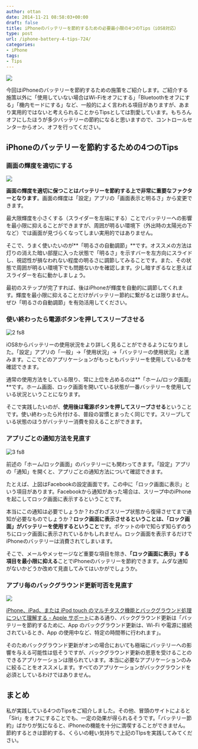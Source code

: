 ```yaml
---
author: ottan
date: 2014-11-21 08:58:03+00:00
draft: false
title: iPhoneのバッテリーを節約するための必要最小限の4つのTips（iOS8対応）
type: post
url: /iphone-battery-4-tips-724/
categories:
- iPhone
tags:
- Tips
---
```


![](/images/2014/11/141121-546efe99f19cf.jpg)






今回はiPhoneのバッテリーを節約するための施策をご紹介します。ご紹介する施策以外に「使用していない場合はWi-Fiをオフにする」「Bluetoothをオフにする」「機内モードにする」など、一般的によく言われる項目がありますが、あまり実用的ではないと考えられることからTipsとしては割愛しています。もちろんオフにしたほうが多少バッテリーの節約になると思いますので、コントロールセンターからオン、オフを行ってください。





## iPhoneのバッテリーを節約するための4つのTips





### 画面の輝度を適切にする





![](/images/2014/11/141121-546efe872247f.png)






**画面の輝度を適切に保つことはバッテリーを節約する上で非常に重要なファクターとなります**。画面の輝度は「設定」アプリの「画面表示と明るさ」から変更できます。





最大限輝度を小さくする（スライダーを左端にする）ことでバッテリーへの影響を最小限に抑えることができますが、周囲が明るい環境下（外出時の太陽光の下など）では画面が見づらくなってしまい実用的ではありません。





そこで、うまく使いたいのが**「明るさの自動調節」**です。オススメの方法は灯りの消えた暗い部屋に入った状態で「明るさ」を示すバーを左方向にスライドし、視認性が損なわれない程度の明るさに調節してみることです。また、その状態で周囲が明るい環境下でも問題ないかを確認します。少し暗すぎるなと思えばスライダーを右に動かしましょう。





最初のステップが完了すれば、後はiPhoneが輝度を自動的に調節してくれます。輝度を最小限に抑えることだけがバッテリー節約に繋がるとは限りません。ぜひ「明るさの自動調節」を有効活用してください。





### 使い終わったら電源ボタンを押してスリープさせる





![2 fs8](/images/2014/11/141121-546efe8be6959.png)






iOS8からバッテリーの使用状況をより詳しく見ることができるようになりました。「設定」アプリの「一般」→「使用状況」→「バッテリーの使用状況」と進みます。ここでどのアプリケーションがもっともバッテリーを使用しているかを確認できます。





通常の使用方法をしている限り、常に上位を占めるのは**「ホーム/ロック画面」**です。ホーム画面、ロック画面を開いている状態が一番バッテリーを使用している状況ということになります。





そこで実践したいのが、**使用後は電源ボタンを押してスリープさせる**ということです。使い終わったら片付ける、普段の習慣とまったく同じです。スリープしている状態のほうがバッテリー消費を抑えることができます。





### アプリごとの通知方法を見直す





![3 fs8](/images/2014/11/141121-546efe8f5a758.png)






前述の「ホーム/ロック画面」のバッテリーにも関わってきます。「設定」アプリの「通知」を開くと、アプリごとの通知方法について確認できます。





たとえば、上図はFacebookの設定画面です。この中に「ロック画面に表示」という項目があります。Facebookから通知があった場合は、スリープ中のiPhoneを起こしてロック画面に表示するということです。





本当にこの通知は必要でしょうか？わざわざスリープ状態から復帰させてまで通知が必要なものでしょうか？**ロック画面に表示させるということは、「ロック画面」がバッテリーを使用するということ**です。ポケットの中で知らず知らずのうちにロック画面に表示されているかもしれません。ロック画面を表示するだけでiPhoneのバッテリーは消費されてしまいます。





そこで、メールやメッセージなど重要な項目を除き、**「ロック画面に表示」する項目を最小限に抑える**ことでiPhoneのバッテリーを節約できます。ムダな通知がないかどうか改めて見直してみてはいかがでしょうか。





### アプリ毎のバックグラウンド更新可否を見直す





![](/images/2014/11/141121-546efe9783fcb.png)






[iPhone、iPad、または iPod touch のマルチタスク機能とバックグラウンド処理について理解する - Apple サポート](http://support.apple.com/ja-jp/HT4211)にある通り、バックグラウンド更新は「バッテリーを節約するために、App のバックグラウンド更新は、Wi-Fi や電源に接続されているとき、App の使用中など、特定の時間帯に行われます」。





そのためバックグラウンド更新がオンの場合においても極端にバッテリーへの影響を与える可能性は低そうですが、バックグラウンド更新の恩恵を受けることのできるアプリケーションは限られています。本当に必要なアプリケーションのみに絞ることをオススメします。すべてのアプリケーションがバックグラウンドを必須としているわけではありません。





## まとめ





私が実践している4つのTipsをご紹介しました。その他、冒頭のサイトによると「Siri」をオフにすることでも、一定の効果が得られるそうです。「バッテリー節約」ばかりが気になると、iPhoneの機能を十分に満喫することができません。節約するときは節約する、くらいの軽い気持ちで上記のTIpsを実践してみてください。
